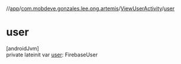 //[app](../../../index.md)/[com.mobdeve.gonzales.lee.ong.artemis](../index.md)/[ViewUserActivity](index.md)/[user](user.md)

# user

[androidJvm]\
private lateinit var [user](user.md): FirebaseUser
